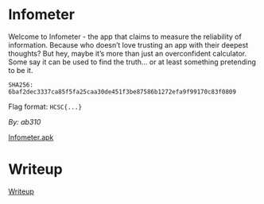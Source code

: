 # Infometer

Welcome to Infometer - the app that claims to measure the reliability of information. Because who doesn’t love trusting an app with their deepest thoughts? But hey, maybe it’s more than just an overconfident calculator. Some say it can be used to find the truth... or at least something pretending to be it.

```
SHA256: 6baf2dec3337ca85f5fa25caa30de451f3be87586b1272efa9f99170c83f0809
```

Flag format: `HCSC{...}`

*By: ab310*

[Infometer.apk](files/Infometer.apk)

# Writeup

[Writeup](WRITEUP.md)
